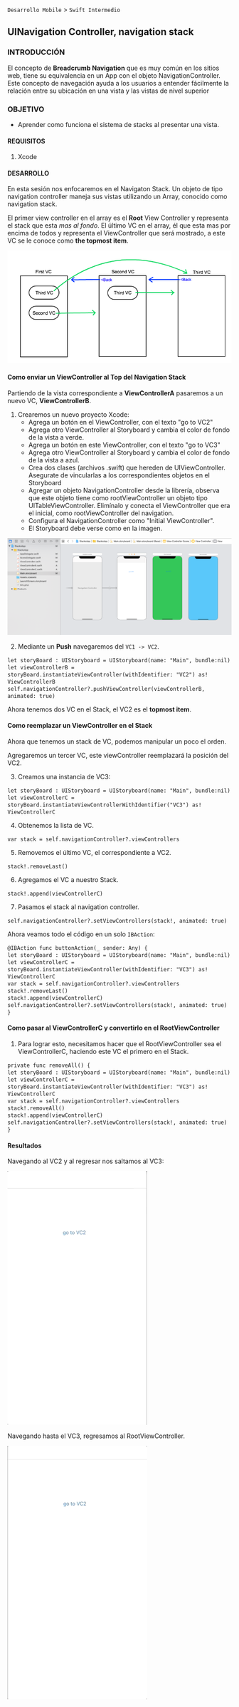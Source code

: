 
`Desarrollo Mobile` > `Swift Intermedio` 

## UINavigation Controller, navigation stack

### INTRODUCCIÓN

El concepto de **Breadcrumb Navigation** que es muy común en los sitios web, tiene su equivalencia en un App con el objeto NavigationController. Este concepto de navegación ayuda a los usuarios a entender fácilmente la relación entre su ubicación en una vista y las vistas de nivel superior

### OBJETIVO

- Aprender como funciona el sistema de stacks al presentar una vista.

#### REQUISITOS

1. Xcode

#### DESARROLLO

En esta sesión nos enfocaremos en el Navigaton Stack. Un objeto de tipo navigation controller maneja sus vistas utilizando un Array, conocido como navigation stack.

El primer view controller en el array es el **Root** View Controller y representa el stack que esta *mas al fondo*. El último VC en el array, él que esta mas por encima de todos y representa el ViewController que será mostrado, a este VC se le conoce como **the topmost item**.

![](0.png)

#### Como enviar un ViewController al Top del Navigation Stack

Partiendo de la vista correspondiente a **ViewControllerA** pasaremos a un nuevo VC, **ViewControllerB**.

1. Crearemos un nuevo proyecto Xcode:
   - Agrega un botón en el ViewController, con el texto "go to VC2" 
   - Agrega otro ViewController al Storyboard y cambia el color de fondo de la vista a verde.
   - Agrega un botón en este ViewController, con el texto "go to VC3" 
   - Agrega otro ViewController al Storyboard y cambia el color de fondo de la vista a azul.
   - Crea dos clases (archivos .swift) que hereden de UIViewController. Asegurate de vincularlas a los correspondientes objetos en el Storyboard
   - Agregar un objeto NavigationController desde la librería, observa que este objeto tiene como rootViewController un objeto tipo UITableViewController. Elimínalo y conecta el ViewController que era el inicial, como rootViewController del navigation.
   - Configura el NavigationController como "Initial ViewController".
   - El Storyboard debe verse como en la imagen.

![](1.png)

2. Mediante un **Push** navegaremos del `VC1 -> VC2`.

```
let storyBoard : UIStoryboard = UIStoryboard(name: "Main", bundle:nil)
let viewControllerB = storyBoard.instantiateViewController(withIdentifier: "VC2") as! ViewControllerB  
self.navigationController?.pushViewController(viewControllerB, animated: true)
```

Ahora tenemos dos VC en el Stack, el VC2 es el **topmost item**.

#### Como reemplazar un ViewController en el Stack

Ahora que tenemos un stack de VC, podemos manipular un poco el orden.

Agregaremos un tercer VC, este viewController reemplazará la posición del VC2.

3. Creamos una instancia de VC3:

```
let storyBoard : UIStoryboard = UIStoryboard(name: "Main", bundle:nil)
let viewControllerC = storyBoard.instantiateViewControllerWithIdentifier("VC3") as! ViewControllerC
```

4. Obtenemos la lista de VC.

```
var stack = self.navigationController?.viewControllers
```

5. Removemos el último VC, el correspondiente a VC2.

```
stack!.removeLast()
```

6. Agregamos el VC a nuestro Stack.

```
stack!.append(viewControllerC)
```

7. Pasamos el stack al navigation controller.

```
self.navigationController?.setViewControllers(stack!, animated: true)
```

Ahora veamos todo el código en un solo `IBAction`:

```
@IBAction func buttonAction(_ sender: Any) {
let storyBoard : UIStoryboard = UIStoryboard(name: "Main", bundle:nil)
let viewControllerC = storyBoard.instantiateViewController(withIdentifier: "VC3") as! ViewControllerC
var stack = self.navigationController?.viewControllers
stack!.removeLast()
stack!.append(viewControllerC)
self.navigationController?.setViewControllers(stack!, animated: true)
}
```

#### Como pasar al ViewControllerC y convertirlo en el RootViewController

1.  Para lograr esto, necesitamos hacer que el RootViewController sea el ViewControllerC, haciendo este VC el primero en el Stack.

```
private func removeAll() {
let storyBoard : UIStoryboard = UIStoryboard(name: "Main", bundle:nil)
let viewControllerC = storyBoard.instantiateViewController(withIdentifier: "VC3") as! ViewControllerC
var stack = self.navigationController?.viewControllers
stack!.removeAll()
stack!.append(viewControllerC)
self.navigationController?.setViewControllers(stack!, animated: true)
}
```

#### Resultados

Navegando al VC2 y al regresar nos saltamos al VC3:

![](0.gif)

Navegando hasta el VC3, regresamos al RootViewController.

![](1.gif)











